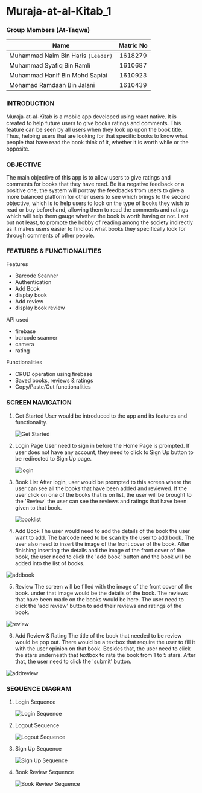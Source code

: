# Muraja-at-al-Kitab_1

### Group Members (At-Taqwa)

| Name                               | Matric No |
| ---------------------------------- | :-------: |
| Muhammad Naim Bin Haris `(Leader)` |  1618279  |
| Muhammad Syafiq Bin Ramli          |  1610687  |
| Muhammad Hanif Bin Mohd Sapiai     |  1610923  |
| Mohamad Ramdaan Bin Jalani         |  1610439  |

### INTRODUCTION

Muraja-at-al-Kitab is a mobile app developed using react native. It is created to help future users to give books ratings and comments.
This feature can be seen by all users when they look up upon the book title. Thus, helping users that are looking for that specific books
to know what people that have read the book think of it, whether it is worth while or the opposite.

### OBJECTIVE

The main objective of this app is to allow users to give ratings and comments for books that they have read. Be it a negative feedback or
a positive one, the system will portray the feedbacks from users to give a more balanced platform for other users to see which brings to
the second objective, which is to help users to look on the type of books they wish to read or buy beforehand, allowing them to read the comments and ratings which will help them gauge whether the book is worth having or not. Last but not least, to promote the hobby of reading
among the society indirectly as it makes users easier to find out what books they specifically look for through comments of other people.

### FEATURES & FUNCTIONALITIES

Features

- Barcode Scanner
- Authentication
- Add Book
- display book
- Add review
- display book review

API used

- firebase
- barcode scanner
- camera
- rating

Functionalities

- CRUD operation using firebase
- Saved books, reviews & ratings
- Copy/Paste/Cut functionalities

### SCREEN NAVIGATION

1. Get Started
   User would be introduced to the app and its features and functionality.

   ![Get Started](https://raw.githubusercontent.com/syafiqramli13/Muraja-at-al-Kitab_1/master/screenshot/getstart.jpg)

2. Login Page
   User need to sign in before the Home Page is prompted. If user does not have any account, they need to click to Sign Up button to be redirected to Sign Up page.

   ![login](https://raw.githubusercontent.com/syafiqramli13/Muraja-at-al-Kitab_1/master/screenshot/login.jpg)

3) Book List
   After login, user would be prompted to this screen where the user can see all the books that have been added and reviewed. If the user click on one of the books that is on list, the user will be brought to the 'Review' the user can see the reviews and ratings that have been given to that book.

   ![booklist](https://raw.githubusercontent.com/syafiqramli13/Muraja-at-al-Kitab_1/master/screenshot/booklist.jpg)

4) Add Book
   The user would need to add the details of the book the user want to add. The barcode need to be scan by the user to add book. The user also need to insert the image of the front cover of the book. After finishing inserting the details and the image of the front cover of the book, the user need to click the 'add book' button and the book will be added into the list of books.

![addbook](https://raw.githubusercontent.com/syafiqramli13/Muraja-at-al-Kitab_1/master/screenshot/addbook.jpg)

5. Review
   The screen will be filled with the image of the front cover of the book. under that image would be the details of the book. The reviews that have been made on the books would be here. The user need to click the 'add review' button to add their reviews and ratings of the book.

![review](https://raw.githubusercontent.com/syafiqramli13/Muraja-at-al-Kitab_1/master/screenshot/review.jpg)

6. Add Review & Rating
   The title of the book that needed to be review would be pop out. There would be a textbox that require the user to fill it with the user opinion on that book. Besides that, the user need to click the stars underneath that textbox to rate the book from 1 to 5 stars. After that, the user need to click the 'submit' button.

![addreview](https://raw.githubusercontent.com/syafiqramli13/Muraja-at-al-Kitab_1/master/screenshot/addreview.jpg)

### SEQUENCE DIAGRAM

1. Login Sequence

   ![Login Sequence](https://raw.githubusercontent.com/syafiqramli13/Muraja-at-al-Kitab_1/master/screenshot/3.jpeg)

2. Logout Sequence

   ![Logout Sequence](https://raw.githubusercontent.com/syafiqramli13/Muraja-at-al-Kitab_1/master/screenshot/1.jpeg)

3. Sign Up Sequence

   ![Sign Up Sequence](https://raw.githubusercontent.com/syafiqramli13/Muraja-at-al-Kitab_1/master/screenshot/2.jpeg)

4. Book Review Sequence

   ![Book Review Sequence](https://raw.githubusercontent.com/syafiqramli13/Muraja-at-al-Kitab_1/master/screenshot/4.jpeg)
